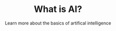 ---
check_date: '2022-06-10'
completed_date: '2021-06-14'
draft: false
embedded_slug: /videos/what-is-artificial-intelligence
excerpt: Learn what AI is all about.
menu_order: 1
meta_description: Learn what AI is all about.
meta_keywords: artificial intelligence basics, beginner, artificial intelligence topics
meta_title: Learn more about the basics of artificial intelligence
primary_tag: artificial-intelligence
subtitle: Learn more about the basics of artifical intelligence
title: What is AI?
---